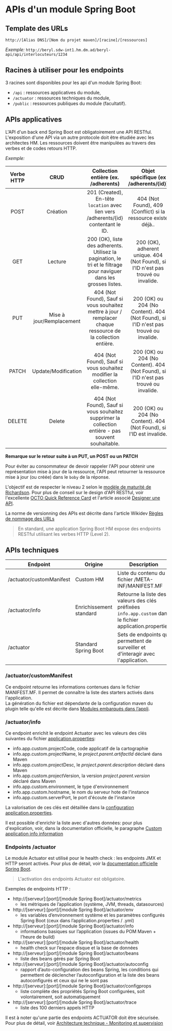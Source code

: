 # APIs d'un module Spring Boot

## Template des URLs

    http://[Alias DNS]/[Nom du projet maven]/[racine]/[ressources]

_Exemple:_
`http://beryl.sdw-int1.hm.dm.ad/beryl-api/api/interlocuteurs/1234`

## Racines à utiliser pour les endpoints
3 racines sont disponibles pour les api d'un module Spring Boot:
 * `/api` : ressources applicatives du module,
 * `/actuator` : ressources techniques du module,
 * `/public` : ressources publiques du module (facultatif).

## APIs applicatives
L'API d'un back end Spring Boot est obligatoirement une API RESTful. L'exposition d'une API via un autre protocole doit être étudiée avec les architectes HM.
Les ressources doivent être manipulées au travers des verbes et de codes retours HTTP.

_Exemple:_

| Verbe HTTP |           CRUD           |                                         Collection entière (ex. /adherents)                                        |                         Objet spécifique (ex /adherents/{id})                        |
|:----------:|:------------------------:|:------------------------------------------------------------------------------------------------------------------:|:------------------------------------------------------------------------------------:|
| POST       | Création                 | 201 (Created), En-tête `location` avec lien vers /adherents/{id} contentant le ID.                                | 404 (Not Found), 409 (Conflict) si la ressource existe déjà..                        |
| GET        | Lecture                  | 200 (OK), liste des adherents. Utilisez la pagination, le tri et le filtrage pour naviguer dans les grosses listes.| 200 (OK), adherent unique. 404 (Not Found), si l'ID n'est pas trouvé ou invalide.    |
| PUT        | Mise à jour/Remplacement | 404 (Not Found), Sauf si vous souhaitez mettre à jour / remplacer chaque ressource de la collection entière.       | 200 (OK) ou 204 (No Content). 404 (Not Found), si l'ID n'est pas trouvé ou invalide. |
| PATCH      | Update/Modification      | 404 (Not Found), Sauf si vous souhaitez modifier la collection elle-même.                                          | 200 (OK) ou 204 (No Content). 404 (Not Found), si l'ID n'est pas trouvé ou invalide. |
| DELETE     | Delete                   | 404 (Not Found), Sauf si vous souhaitez supprimer la collection entière - pas souvent souhaitable.                 | 200 (OK) ou 204 (No Content). 404 (Not Found), si l'ID est invalide.                 |

**Remarque sur le retour suite à un PUT, un POST ou un PATCH**

Pour éviter au consommateur de devoir rappeler l'API pour obtenir une représentation mise à jour de la ressource, l'API peut retourner la ressource mise à jour (ou créée) dans le `boby` de la réponse.

L'objectif est de respecter le niveau 2 selon le [modèle de maturité de Richardson](https://martinfowler.com/articles/richardsonMaturityModel.html).
Pour plus de conseil sur le design d'API RESTful, voir l'excellente [OCTO Quick Reference Card](https://blog.octo.com/wp-content/uploads/2014/10/RESTful-API-design-OCTO-Quick-Reference-Card-2.2.pdf)
et l'article associé [Designer une API](https://blog.octo.com/designer-une-api-rest/).

La norme de versionning des APIs est décrite dans l'article Wikidev [Règles de nommage des URLs](https://harmoniemutuelle.sharepoint.com/sites/equipes/archi-app-logicielle/_layouts/WopiFrame.aspx?sourcedoc=%7B9CCC3766-9015-432F-96FD-424D229CD340%7D&file=Web%20et%20API%20-%20Evolution%20des%20r%C3%A8gles%20de%20nommage.pptx&action=default&DefaultItemOpen=1")

> En standard, une application Spring Boot HM expose des endpoints RESTful utilisant les verbes HTTP (Level 2).

## APIs techniques
| Endpoint                 | Origine                 | Description                                                                                                |
|--------------------------|-------------------------|------------------------------------------------------------------------------------------------------------|
| /actuator/customManifest | Custom HM               | Liste du contenu du fichier /META-INF/MANIFEST.MF                                                          |
| /actuator/info           | Enrichissement standard | Retourne la liste des valeurs  des clés préfixées `info.app.custom` dans le fichier application.properties |
| /actuator                | Standard Spring Boot    | Sets de endpoints qui permettent de surveiller et d'interagir avec l'application.                          |

### /actuator/customManifest
Ce endpoint retourne les informations contenues dans le fichier MANIFEST.MF.
Il permet de connaître la liste des starters activés dans l'application.  
La génération du fichier est dépendante de la configuration maven du plugin telle qu'elle est décrite dans [Modules embarqués dans l’appli](/doc/packaging.md).  

### /actuator/info
Ce endpoint enrichit le endpoint Actuator avec les valeurs des clés suivantes du fichier [application.properties](cfg/main/resources/application-int.properties):
* info.app.custom.projectCode, code applicatif de la cartographie
* info.app.custom.projectName, le _project.parent.artifactId_ déclaré dans Maven
* info.app.custom.projectDesc, le _project.parent.description_ déclaré dans Maven
* info.app.custom.projectVersion, la version _project.parent.version_ déclaré dans Maven
* info.app.custom.environment, le type d'environnement
* info.app.custom.hostname, le nom du serveur hote de l'instance
* info.app.custom.serverPort, le port d'écoute de l'instance

La valorisation de ces clés est détaillée dans la [configuration application.properties](doc/config-application.md).

Il est possible d'enrichir la liste avec d'autres données: pour plus d'explication, voir, dans la documentation officielle, le paragraphe [Custom application info information](https://docs.spring.io/spring-boot/docs/2.0.5.RELEASE/reference/html/production-ready-endpoints.html#production-ready-application-info-env)

### Endpoints /actuator
Le module Actuator est utilisé pour le health check : les endpoints JMX et HTTP seront activés.
Pour plus de détail, voir la [documentation officielle Spring Boot](https://docs.spring.io/spring-boot/docs/2.0.5.RELEASE/reference/html/production-ready-endpoints.html).

> L'activation des endpoints Actuator est obligatoire.

Exemples de endpoints HTTP :
* http://[serveur]:[port]/[module Spring Boot]/actuator/metrics
    * les métriques de l’application (système, JVM, threads, datasources)
* http://[serveur]:[port]/[module Spring Boot]/actuator/env  
    * les variables d’environnement système et les paramètres configurés Spring Boot (ceux dans l’application.properties / .yml)
* http://[serveur]:[port]/[module Spring Boot]/actuator/info
    * informations basiques sur l’application (issues du POM Maven + l’heure de build)
* http://[serveur]:[port]/[module Spring Boot]/actuator/health
    * health check sur l’espace disque et la base de données
* http://[serveur]:[port]/[module Spring Boot]/actuator/beans
    * liste des beans gérés par Spring Boot
* http://[serveur]:[port]/[module Spring Boot]/actuator/autoconfig
    * rapport d’auto-configuration des beans Spring, les conditions qui permettent de déclencher l’autoconfiguration et la liste des beans autoconfigurés et ceux qui ne le sont pas
* http://[serveur]:[port]/[module Spring Boot]/actuator/configprops
    * liste complète des propriétés Spring Boot configurées, soit volontairement, soit automatiquement
* http://[serveur]:[port]/[module Spring Boot]/actuator/trace
    * liste des 100 derniers appels HTTP

Il est à noter qu'une partie des endpoints ACTUATOR doit être sécurisée. Pour plus de détail, voir [Architecture technique - Monitoring et supervision](doc/architecture-technique.md#monitoring-et-supervision)
